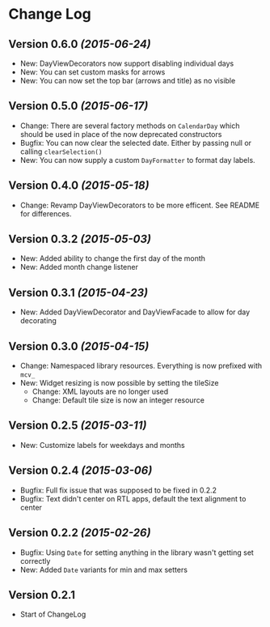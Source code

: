 Change Log
==========

Version 0.6.0 *(2015-06-24)*
----------------------------

* New: DayViewDecorators now support disabling individual days
* New: You can set custom masks for arrows
* New: You can now set the top bar (arrows and title) as no visible

Version 0.5.0 *(2015-06-17)*
----------------------------

* Change: There are several factory methods on `CalendarDay` which should be used in place of the now deprecated constructors
* Bugfix: You can now clear the selected date. Either by passing null or calling `clearSelection()`
* New: You can now supply a custom `DayFormatter` to format day labels.

Version 0.4.0 *(2015-05-18)*
----------------------------

* Change: Revamp DayViewDecorators to be more efficent. See README for differences.

Version 0.3.2 *(2015-05-03)*
----------------------------

 * New: Added ability to change the first day of the month
 * New: Added month change listener

Version 0.3.1 *(2015-04-23)*
----------------------------

 * New: Added DayViewDecorator and DayViewFacade to allow for day decorating

Version 0.3.0 *(2015-04-15)*
----------------------------

 * Change: Namespaced library resources. Everything is now prefixed with `mcv_`
 * New: Widget resizing is now possible by setting the tileSize
     * Change: XML layouts are no longer used
     * Change: Default tile size is now an integer resource

Version 0.2.5 *(2015-03-11)*
----------------------------

 * New: Customize labels for weekdays and months

Version 0.2.4 *(2015-03-06)*
----------------------------

 * Bugfix: Full fix issue that was supposed to be fixed in 0.2.2
 * Bugfix: Text didn't center on RTL apps, default the text alignment to center

Version 0.2.2 *(2015-02-26)*
----------------------------

 * Bugfix: Using `Date` for setting anything in the library wasn't getting set correctly
 * New: Added `Date` variants for min and max setters


Version 0.2.1
-------------

 * Start of ChangeLog
